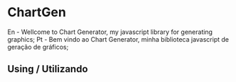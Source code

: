 # ChartGen

En - Wellcome to Chart Generator, my javascript library for generating graphics;
Pt - Bem vindo ao Chart Generator, minha biblioteca javascript de geração de gráficos;

## Using / Utilizando
